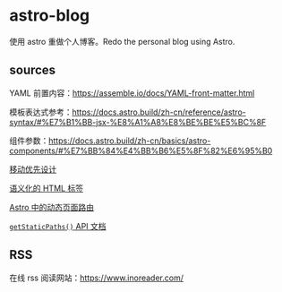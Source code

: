 # astro-blog

使用 astro 重做个人博客。Redo the personal blog using Astro.

## sources

YAML 前置内容：https://assemble.io/docs/YAML-front-matter.html

模板表达式参考：https://docs.astro.build/zh-cn/reference/astro-syntax/#%E7%B1%BB-jsx-%E8%A1%A8%E8%BE%BE%E5%BC%8F

组件参数：https://docs.astro.build/zh-cn/basics/astro-components/#%E7%BB%84%E4%BB%B6%E5%8F%82%E6%95%B0

[移动优先设计](https://www.mobileapps.com/blog/mobile-first-design)

[语义化的 HTML 标签](https://www.dofactory.com/html/semantics)

[Astro 中的动态页面路由](https://docs.astro.build/zh-cn/guides/routing/#%E5%8A%A8%E6%80%81%E8%B7%AF%E7%94%B1)

[`getStaticPaths()` API 文档](https://docs.astro.build/zh-cn/reference/routing-reference/#getstaticpaths)


## RSS

在线 rss 阅读网站：https://www.inoreader.com/
